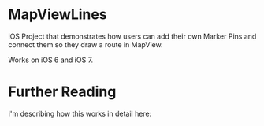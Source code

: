 MapViewLines
============

iOS Project that demonstrates how users can add their own Marker Pins and connect them so they draw a route in MapView.

Works on iOS 6 and iOS 7.


Further Reading
===============

I'm describing how this works in detail here:

